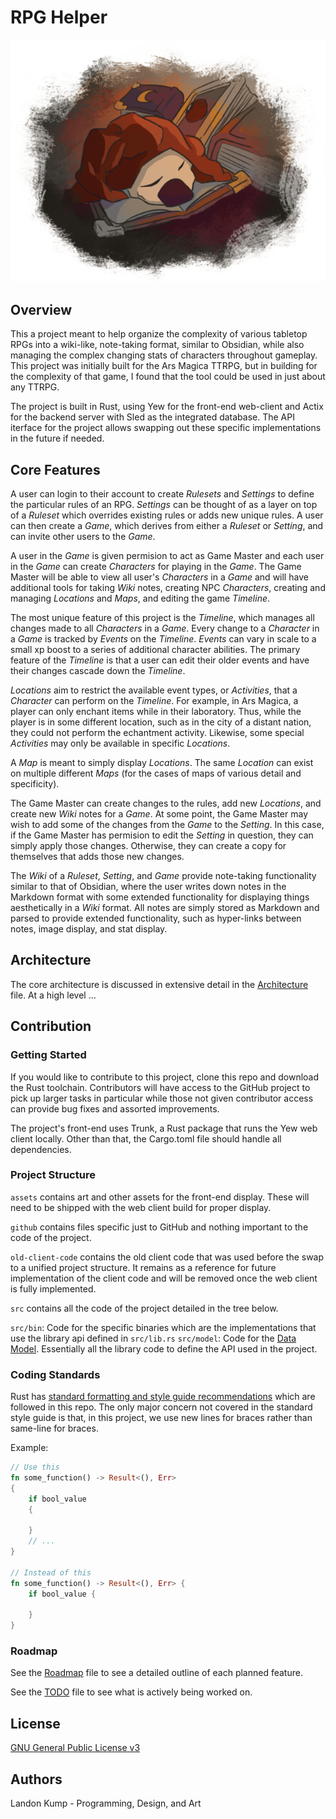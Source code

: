 # RPG Helper
![Showcase Image](./github/imgs/Showcase.png)

## Overview
This a project meant to help organize the complexity of various tabletop RPGs into a wiki-like, note-taking format, similar to Obsidian, while also managing the complex changing stats of characters throughout gameplay. This project was initially built for the Ars Magica TTRPG, but in building for the complexity of that game, I found that the tool could be used in just about any TTRPG.

The project is built in Rust, using Yew for the front-end web-client and Actix for the backend server with Sled as the integrated database. The API iterface for the project allows swapping out these specific implementations in the future if needed. 

## Core Features
A user can login to their account to create *Rulesets* and *Settings* to define the particular rules of an RPG. *Settings* can be thought of as a layer on top of a *Ruleset* which overrides existing rules or adds new unique rules. A user can then create a *Game*, which derives from either a *Ruleset* or *Setting*, and can invite other users to the *Game*. 

A user in the *Game* is given permision to act as Game Master and each user in the *Game* can create *Characters* for playing in the *Game*. The Game Master will be able to view all user's *Characters* in a *Game* and will have additional tools for taking *Wiki* notes, creating NPC *Characters*, creating and managing *Locations* and *Maps*, and editing the game *Timeline*.

The most unique feature of this project is the *Timeline*, which manages all changes made to all *Characters* in a *Game*. Every change to a *Character* in a *Game* is tracked by *Events* on the *Timeline*. *Events* can vary in scale to a small xp boost to a series of additional character abilities. The primary feature of the *Timeline* is that a user can edit their older events and have their changes cascade down the *Timeline*.

*Locations* aim to restrict the available event types, or *Activities*, that a *Character* can perform on the *Timeline*. For example, in Ars Magica, a player can only enchant items while in their laboratory. Thus, while the player is in some different location, such as in the city of a distant nation, they could not perform the echantment activity. Likewise, some special *Activities* may only be available in specific *Locations*.

A *Map* is meant to simply display *Locations*. The same *Location* can exist on multiple different *Maps* (for the cases of maps of various detail and specificity).

The Game Master can create changes to the rules, add new *Locations*, and create new *Wiki* notes for a *Game*. At some point, the Game Master may wish to add some of the changes from the *Game* to the *Setting*. In this case, if the Game Master has permision to edit the *Setting* in question, they can simply apply those changes. Otherwise, they can create a copy for themselves that adds those new changes.

The *Wiki* of a *Ruleset*, *Setting*, and *Game* provide note-taking functionality similar to that of Obsidian, where the user writes down notes in the Markdown format with some extended functionality for displaying things aesthetically in a *Wiki* format. All notes are simply stored as Markdown and parsed to provide extended functionality, such as hyper-links between notes, image display, and stat display.

## Architecture
The core architecture is discussed in extensive detail in the [Architecture](./github/Architecture.md) file. At a high level ...

## Contribution
### Getting Started
If you would like to contribute to this project, clone this repo and download the Rust toolchain. Contributors will have access to the GitHub project to pick up larger tasks in particular while those not given contributor access can provide bug fixes and assorted improvements.

The project's front-end uses Trunk, a Rust package that runs the Yew web client locally. Other than that, the Cargo.toml file should handle all dependencies.

### Project Structure
`assets` contains art and other assets for the front-end display. These will need to be shipped with the web client build for proper display.

`github` contains files specific just to GitHub and nothing important to the code of the project.

`old-client-code` contains the old client code that was used before the swap to a unified project structure. It remains as a reference for future implementation of the client code and will be removed once the web client is fully implemented.

`src` contains all the code of the project detailed in the tree below.

`src/bin`: Code for the specific binaries which are the implementations that use the library api defined in `src/lib.rs`
`src/model`: Code for the [Data Model](). Essentially all the library code to define the API used in the project.

### Coding Standards
Rust has [standard formatting and style guide recommendations](https://doc.rust-lang.org/beta/style-guide/index.html) which are followed in this repo. The only major concern not covered in the standard style guide is that, in this project, we use new lines for braces rather than same-line for braces.

Example:

```rust
// Use this
fn some_function() -> Result<(), Err>
{
    if bool_value
    {

    }
    // ...
}

// Instead of this
fn some_function() -> Result<(), Err> {
    if bool_value {

    }
}
```

### Roadmap
See the [Roadmap](./github/Roadmap.md) file to see a detailed outline of each planned feature.

See the [TODO](./TODO.md) file to see what is actively being worked on.

## License
[GNU General Public License v3](./LICENSE)

## Authors
Landon Kump - Programming, Design, and Art